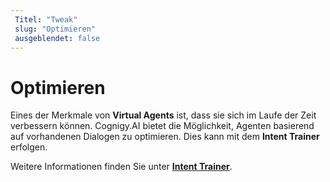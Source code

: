 ```yaml
---
 Titel: "Tweak" 
 slug: "Optimieren" 
 ausgeblendet: false 
---
```

# Optimieren

Eines der Merkmale von **Virtual Agents** ist, dass sie sich im Laufe der Zeit verbessern können. Cognigy.AI bietet die Möglichkeit, Agenten basierend auf vorhandenen Dialogen zu optimieren. Dies kann mit dem **Intent Trainer** erfolgen.

Weitere Informationen finden Sie unter [**Intent Trainer**]({{config.site_url}}ai/resources/tweak/intent-trainer/).